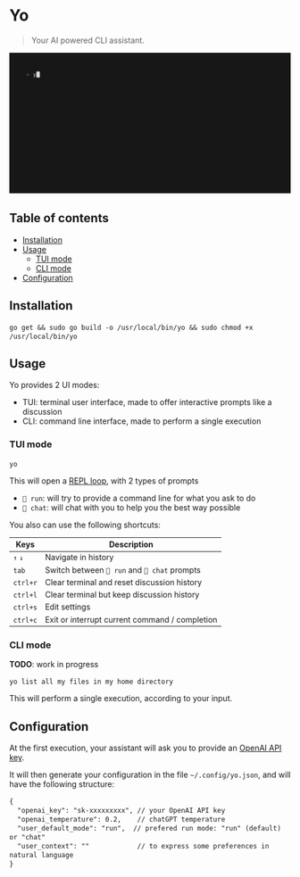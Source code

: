 # Yo

> Your AI powered CLI assistant.

![Demo](doc/demo.gif)

## Table of contents

<!-- TOC -->
* [Installation](#installation)
* [Usage](#usage)
  * [TUI mode](#tui-mode)
  * [CLI mode](#cli-mode)
* [Configuration](#configuration)
<!-- TOC -->

## Installation

```shell
go get && sudo go build -o /usr/local/bin/yo && sudo chmod +x /usr/local/bin/yo
```

## Usage


Yo provides 2 UI modes:
- TUI: terminal user interface, made to offer interactive prompts like a discussion
- CLI: command line interface, made to perform a single execution

### TUI mode

```shell
yo
```

This will open a [REPL loop](https://en.wikipedia.org/wiki/Read%E2%80%93eval%E2%80%93print_loop), with 2 types of prompts

- `🚀 run`: will try to provide a command line for what you ask to do
- `💬 chat`: will chat with you to help you the best way possible

You also can use the following shortcuts:

| Keys     | Description                                    |
|----------|------------------------------------------------|
| `↑` `↓`  | Navigate in history                            |
| `tab`    | Switch between `🚀 run` and `💬 chat` prompts  |
| `ctrl+r` | Clear terminal and reset discussion history    |
| `ctrl+l` | Clear terminal but keep discussion history     |
| `ctrl+s` | Edit settings                                  |
| `ctrl+c` | Exit or interrupt current command / completion |


### CLI mode

**TODO**: work in progress

```shell
yo list all my files in my home directory
```

This will perform a single execution, according to your input.

## Configuration

At the first execution, your assistant will ask you to provide an [OpenAI API key](https://platform.openai.com/account/api-keys).

It will then generate your configuration in the file `~/.config/yo.json`, and will have the following structure:

```JS
{
  "openai_key": "sk-xxxxxxxxx", // your OpenAI API key
  "openai_temperature": 0.2,    // chatGPT temperature
  "user_default_mode": "run",  // prefered run mode: "run" (default) or "chat"
  "user_context": ""            // to express some preferences in natural language
}
```